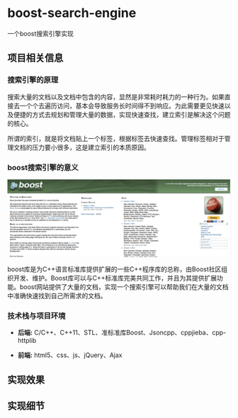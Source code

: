 # boost-search-engine
一个boost搜索引擎实现

## 项目相关信息

### 搜索引擎的原理

搜索大量的文档以及文档中包含的内容，显然是非常耗时耗力的一种行为。如果直接去一个个去遍历访问，基本会导致服务长时间得不到响应。为此需要更见快速以及便捷的方式去规划和管理大量的数据，实现快速查找，建立索引是解决这个问题的核心。

所谓的索引，就是将文档贴上一个标签，根据标签去快速查找。管理标签相对于管理文档的压力要小很多，这是建立索引的本质原因。


### boost搜索引擎的意义

![](./assets/1.png)

boost库是为C++语言标准库提供扩展的一些C++程序库的总称，由Boost社区组织开发、维护。Boost库可以与C++标准库完美共同工作，并且为其提供扩展功能。boost网站提供了大量的文档，实现一个搜索引擎可以帮助我们在大量的文档中准确快速找到自己所需求的文档。

### 技术栈与项目环境

- **后端:** C/C++、C++11、STL、准标准库Boost、Jsoncpp、cppjieba、cpp-httplib

- **前端:** html5、css、js、jQuery、Ajax

## 实现效果

## 实现细节